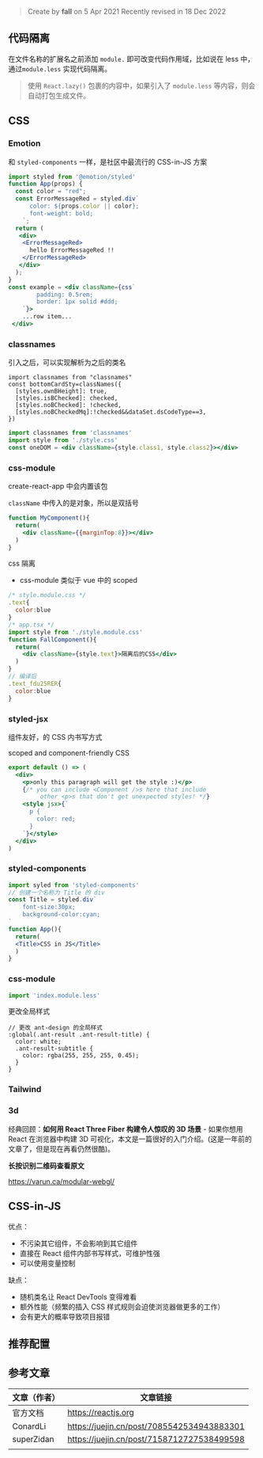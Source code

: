 > Create by **fall** on 5 Apr 2021
> Recently revised in 18 Dec 2022

## 代码隔离

在文件名称的扩展名之前添加 `module.` 即可改变代码作用域，比如说在 less 中，通过`module.less` 实现代码隔离。

> 使用 `React.lazy()` 包裹的内容中，如果引入了 `module.less` 等内容，则会自动打包生成文件。

## CSS

### Emotion

和 `styled-components` 一样，是社区中最流行的 CSS-in-JS 方案

```jsx
import styled from '@emotion/styled'
function App(props) {
  const color = "red";
  const ErrorMessageRed = styled.div`
      color: ${props.color || color};
      font-weight: bold;
    `;
  return (
   <div>
    <ErrorMessageRed>
      hello ErrorMessageRed !!
    </ErrorMessageRed>
   </div>
  );
}
const example = <div className={css`
        padding: 0.5rem;
        border: 1px solid #ddd;
    `}>
	...row item...
 </div>
```

### classnames

引入之后，可以实现解析为之后的类名

```tsx
import classnames from "classnames"
const bottomCardSty=classNames({
  [styles.ownBHeight]: true,
  [styles.isBChecked]: checked,
  [styles.noBChecked]: !checked,
  [styles.noBCheckedMq]:!checked&&dataSet.dsCodeType==3,
})
```

```jsx
import classnames from 'classnames'
import style from './style.css'
const oneDOM = <div className={style.class1, style.class2}></div>
```

### css-module

create-react-app 中会内置该包

`className` 中传入的是对象，所以是双括号

```jsx
function MyComponent(){
  return(
    <div className={{marginTop:8}}></div>
  )
}
```

css 隔离

- css-module 类似于 vue 中的 scoped

```jsx
/* style.module.css */
.text{
  color:blue
}
/* app.tsx */
import style from './style.module.css'
function FallComponent(){
  return(
  	<div className={style.text}>隔离后的CSS</div>
  )
}
// 编译后
.text_fdu25RER{
  color:blue
}
```

### styled-jsx

组件友好，的 CSS 内书写方式

scoped and component-friendly CSS 

```jsx
export default () => (
  <div>
    <p>only this paragraph will get the style :)</p>
    {/* you can include <Component />s here that include
         other <p>s that don't get unexpected styles! */}
    <style jsx>{`
      p {
        color: red;
      }
    `}</style>
  </div>
)
```





### styled-components

```jsx
import syled from 'styled-components'
// 创建一个名称为 Title 的 div
const Title = styled.div`
	font-size:30px;
	background-color:cyan;
`
function App(){
  return(
  <Title>CSS in JS</Title>
  )
}
```

### css-module

```jsx
import 'index.module.less'
```

更改全局样式

```less
// 更改 ant-design 的全局样式
:global(.ant-result .ant-result-title) {
  color: white;
  .ant-result-subtitle {
    color: rgba(255, 255, 255, 0.45);
  }
}
```

### Tailwind





### 3d

经典回顾：**如何用 React Three Fiber 构建令人惊叹的 3D 场景** - 如果你想用 React 在浏览器中构建 3D 可视化，本文是一篇很好的入门介绍。(这是一年前的文章了，但是现在再看仍然很酷)。

**长按识别二维码查看原文**

https://varun.ca/modular-webgl/

## CSS-in-JS

优点：

- 不污染其它组件，不会影响到其它组件
- 直接在 React 组件内部书写样式，可维护性强
- 可以使用变量控制

缺点：

- 随机类名让 React DevTools 变得难看
- 额外性能（频繁的插入 CSS 样式规则会迫使浏览器做更多的工作）
- 会有更大的概率导致项目报错

## 推荐配置







## 参考文章

| 文章（作者） | 文章链接                                   |
| ------------ | ------------------------------------------ |
| 官方文档     | https://reactjs.org                        |
| ConardLi     | https://juejin.cn/post/7085542534943883301 |
| superZidan   | https://juejin.cn/post/7158712727538499598 |
|              |                                            |

